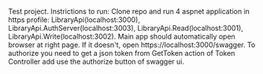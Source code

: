 Test project.
Instrictions to run:
Clone repo and run 4 aspnet application in https profile: LibraryApi(localhost:3000), LibraryApi.AuthServer(localhost:3003), LibraryApi.Read(localhost:3001), LibraryApi.Write(localhost:3002). Main app should automatically open browser at right page. If it doesn't, open https://localhost:3000/swagger. To authorize you need to get a json token from GetToken action of Token Controller add use the authorize button of swagger ui. 